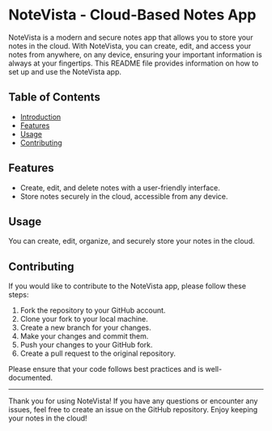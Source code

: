 # NoteVista - Cloud-Based Notes App

NoteVista is a modern and secure notes app that allows you to store your notes in the cloud. With NoteVista, you can create, edit, and access your notes from anywhere, on any device, ensuring your important information is always at your fingertips. This README file provides information on how to set up and use the NoteVista app.

## Table of Contents

- [Introduction](#notevista---cloud-based-notes-app)
- [Features](#features)
- [Usage](#usage)
- [Contributing](#contributing)

## Features

- Create, edit, and delete notes with a user-friendly interface.
- Store notes securely in the cloud, accessible from any device.


## Usage

You can create, edit, organize, and securely store your notes in the cloud.

## Contributing

If you would like to contribute to the NoteVista app, please follow these steps:

1. Fork the repository to your GitHub account.
2. Clone your fork to your local machine.
3. Create a new branch for your changes.
4. Make your changes and commit them.
5. Push your changes to your GitHub fork.
6. Create a pull request to the original repository.

Please ensure that your code follows best practices and is well-documented.


---

Thank you for using NoteVista! If you have any questions or encounter any issues, feel free to create an issue on the GitHub repository. Enjoy keeping your notes in the cloud!